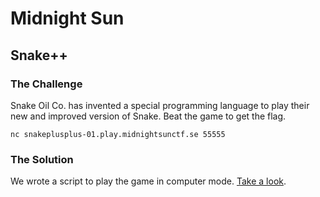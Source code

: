 # Midnight Sun

## Snake++

### The Challenge

Snake Oil Co. has invented a special programming language to play their new and improved version of Snake. Beat the game to get the flag.

`nc snakeplusplus-01.play.midnightsunctf.se 55555`

### The Solution

We wrote a script to play the game in computer mode. [Take a look](https://github.com/nickbhe/CTFWriteups/blob/master/ctfs/2020/midnight_sun/snake%2B%2B). 

